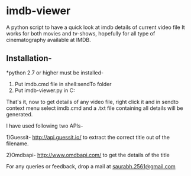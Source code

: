 imdb-viewer
===========

A python script to have a quick look at imdb details of current video file
It works for both movies and tv-shows, hopefully for all type of cinematography available at IMDB.

Installation-
--------------
*python 2.7 or higher must be installed-

1) Put imdb.cmd file in shell:sendTo folder
2) Put imdb-viewer.py in C:

That's it, now to get details of any video file, right click it and in sendto context menu select imdb.cmd
and a .txt file containing all details will be generated.

I have used following two APIs-

1)Guessit- http://api.guessit.io/
  to extract the correct title out of the filename.
  
2)Omdbapi- http://www.omdbapi.com/
  to get the details of the title
  
  
For any queries or feedback, drop a mail at saurabh.2561@gmail.com
